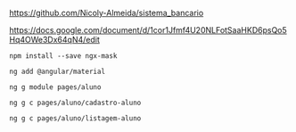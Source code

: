 https://github.com/Nicoly-Almeida/sistema_bancario

https://docs.google.com/document/d/1cor1Jfmf4U20NLFotSaaHKD6psQo5Hq4OWe3Dx64qN4/edit

`npm install --save ngx-mask`

`ng add @angular/material`


`ng g module pages/aluno`

`ng g c pages/aluno/cadastro-aluno`

`ng g c pages/aluno/listagem-aluno`
